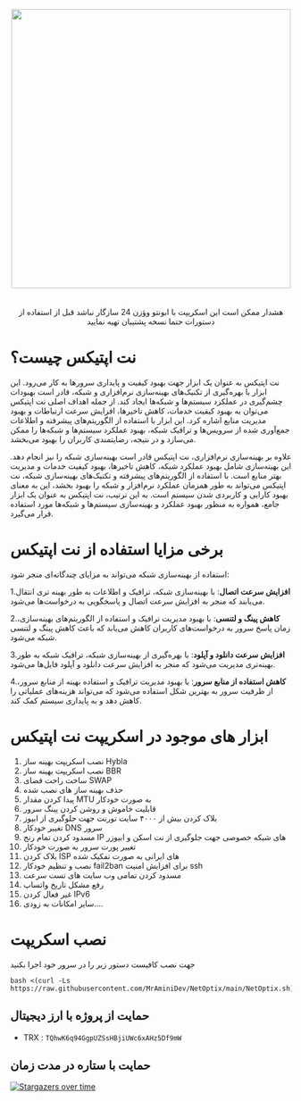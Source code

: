 <div align="center"><img src="https://raw.githubusercontent.com/MrAminiDev/NetOptix/main/demo/NetOptix.JPG" width="500"></div>
<div align="center">
</div>
<br><br>

<div align="center">
  هشدار ممکن است این اسکریپت با ابونتو وؤزن 24 سازگار نباشد قبل از استفاده از دستورات حتما نسخه پشتیبان تهیه نمایید
</div>

# نت اپتیکس چیست؟
نت اپتیکس به عنوان یک ابزار جهت بهبود کیفیت و پایداری سرورها به کار می‌رود. این ابزار با بهره‌گیری از تکنیک‌های بهینه‌سازی نرم‌افزاری و شبکه، قادر است بهبودات چشم‌گیری در عملکرد سیستم‌ها و شبکه‌ها ایجاد کند. از جمله اهداف اصلی نت اپتیکس می‌توان به بهبود کیفیت خدمات، کاهش تاخیرها، افزایش سرعت ارتباطات و بهبود مدیریت منابع اشاره کرد. این ابزار با استفاده از الگوریتم‌های پیشرفته و اطلاعات جمع‌آوری شده از سرویس‌ها و ترافیک شبکه، بهبود عملکرد سیستم‌ها و شبکه‌ها را ممکن می‌سازد و در نتیجه، رضایتمندی کاربران را بهبود می‌بخشد.

علاوه بر بهینه‌سازی نرم‌افزاری، نت اپتیکس قادر است بهینه‌سازی شبکه را نیز انجام دهد. این بهینه‌سازی شامل بهبود عملکرد شبکه، کاهش تاخیرها، بهبود کیفیت خدمات و مدیریت بهتر منابع است. با استفاده از الگوریتم‌های پیشرفته و تکنیک‌های بهینه‌سازی شبکه، نت اپتیکس می‌تواند به طور همزمان عملکرد نرم‌افزار و شبکه را بهبود بخشد، این به معنای بهبود کارایی و کاربردی شدن سیستم است. به این ترتیب، نت اپتیکس به عنوان یک ابزار جامع، همواره به منظور بهبود عملکرد و بهینه‌سازی سیستم‌ها و شبکه‌ها مورد استفاده قرار می‌گیرد.

# برخی مزایا استفاده از نت اپتیکس

استفاده از بهینه‌سازی شبکه می‌تواند به مزایای چندگانه‌ای منجر شود:

1.**افزایش سرعت اتصال**: با بهینه‌سازی شبکه، ترافیک و اطلاعات به طور بهینه تری انتقال می‌یابند که منجر به افزایش سرعت اتصال و پاسخگویی به درخواست‌ها می‌شود.

2.**کاهش پینگ و لتنسی**: با بهبود مدیریت ترافیک و استفاده از الگوریتم‌های بهینه‌سازی، زمان پاسخ سرور به درخواست‌های کاربران کاهش می‌یابد که باعث کاهش پینگ و لتنسی شبکه می‌شود.

3.**افزایش سرعت دانلود و آپلود**: با بهره‌گیری از بهینه‌سازی شبکه، ترافیک شبکه به طور بهینه‌تری مدیریت می‌شود که منجر به افزایش سرعت دانلود و آپلود فایل‌ها می‌شود.

4.**کاهش استفاده از منابع سرور**: با بهبود مدیریت ترافیک و استفاده بهینه از منابع سرور، از ظرفیت سرور به بهترین شکل استفاده می‌شود که می‌تواند هزینه‌های عملیاتی را کاهش دهد و به پایداری سیستم کمک کند.

# ابزار های موجود در اسکریپت نت اپتیکس
1. نصب اسکریپت بهینه ساز Hybla
2. نصب اسکریپت بهینه ساز BBR
3. ساخت راحت فضای SWAP
4. حذف بهینه ساز های نصب شده
5. پیدا کردن مقدار MTU به صورت خودکار
6. قابلیت خاموش و روشن کردن پینگ سرور
7. بلاک کردن بیش از ۴۰۰۰ سایت تورنت جهت جلوگیری از ابیوز
8. تغییر خودکار DNS سرور
9. مسدود کردن تمام رنج IP های شبکه خصوصی جهت جلوگیری از نت اسکن و ابیوزر
10. تغییر پورت سرور به صورت خودکار
11. بلاک کردن ISP های ایرانی به صورت تفکیک شده
12. نصب و تنظیم خودکار fail2ban برای افزایش امنیت ssh
13. مسدود کردن تمامی وب سایت های تست سرعت
14. رفع مشکل تاریخ واتساپ
15. غیر فعال کردن IPv6
16. سایر امکانات به زودی....

# نصب اسکریپت
جهت نصب کافیست دستور زیر را در سرور خود اجرا بکنید
```
bash <(curl -Ls https://raw.githubusercontent.com/MrAminiDev/NetOptix/main/NetOptix.sh)
```

##  حمایت از پروژه با ارز دیجیتال 
- TRX : `TQhwK6q94GgpUZSsHBjiUWc6xAHz5Df9mW`

## حمایت با ستاره در مدت زمان
[![Stargazers over time](https://starchart.cc/MrAminiDev/NetOptix.svg?variant=adaptive)](https://starchart.cc/MrAminiDev/NetOptix)
